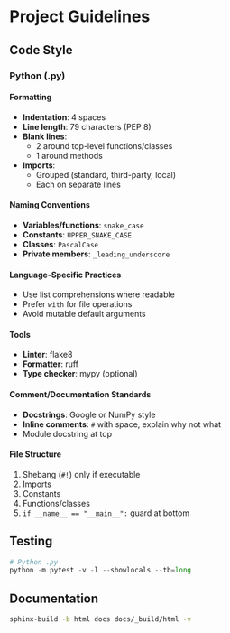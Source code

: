 # Project Guidelines

## Code Style

### Python (.py)

#### Formatting
- **Indentation**: 4 spaces
- **Line length**: 79 characters (PEP 8)
- **Blank lines**:
  - 2 around top-level functions/classes
  - 1 around methods
- **Imports**:
  - Grouped (standard, third-party, local)
  - Each on separate lines

#### Naming Conventions
- **Variables/functions**: `snake_case`
- **Constants**: `UPPER_SNAKE_CASE`
- **Classes**: `PascalCase`
- **Private members**: `_leading_underscore`

#### Language-Specific Practices
- Use list comprehensions where readable
- Prefer `with` for file operations
- Avoid mutable default arguments

#### Tools
- **Linter**: flake8
- **Formatter**: ruff
- **Type checker**: mypy (optional)

#### Comment/Documentation Standards
- **Docstrings**: Google or NumPy style
- **Inline comments**: `#` with space, explain why not what
- Module docstring at top

#### File Structure
1. Shebang (`#!`) only if executable
2. Imports
3. Constants
4. Functions/classes
5. `if __name__ == "__main__":` guard at bottom

## Testing

```python
# Python .py
python -m pytest -v -l --showlocals --tb=long
```

## Documentation

```bash
sphinx-build -b html docs docs/_build/html -v
```
